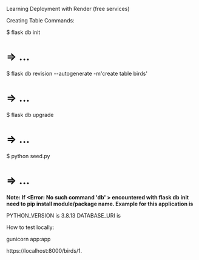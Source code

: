 Learning Deployment with Render (free services)

Creating Table Commands:

$ flask db init
# => ...
$ flask db revision --autogenerate -m'create table birds'
# => ...
$ flask db upgrade
# => ...
$ python seed.py
# => ...

**Note: If <Error: No such command 'db' > encountered with flask db init need to pip install module/package name. Example for this application is <pip install psycopg2-binary>**

PYTHON_VERSION is 3.8.13
DATABASE_URI is <postgresql>

How to test locally:

gunicorn app:app

https://localhost:8000/birds/1.